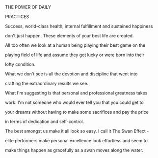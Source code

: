 
THE POWER OF DAILY</p>
                      <p data-p-id="164369494d884aa3dfa4b91a6e130788">PRACTICES</p>
                      <p data-p-id="01a1cccbd89ae6e9324e207705f2010c">Success, world-class health, internal fulfillment and sustained happiness</p>
                      <p data-p-id="726d622e118176114c9ba06330364f23">don&apos;t just happen. These elements of your best life are created.</p>
                      <p data-p-id="dac9ab68df278dd6aa4c5dc4414d84c8">All too often we look at a human being playing their best game on the</p>
                      <p data-p-id="19d5128c659cc2c125ce064503089fe0">playing field of life and assume they got lucky or were born into their</p>
                      <p data-p-id="3862bed447c1866105ed95bfd39ccef0">lofty condition.</p>
                      <p data-p-id="8cd6f3245b18ca33a99281026dfc900c">What we don&apos;t see is all the devotion and discipline that went into</p>
                      <p data-p-id="17c9fc7a127bd5ff12e74393562f6801">crafting the extraordinary results we see.</p>
                      <p data-p-id="4fc5dbe26ee900b54e720f4c1242277c">What I&apos;m suggesting is that personal and professional greatness takes</p>
                      <p data-p-id="43b6a4a31ed57bf76889018fae69cd98">work. I&apos;m not someone who would ever tell you that you could get to</p>
                      <p data-p-id="bb1790697cfa87b63f7c72002fac5931">your dreams without having to make some sacrifices and pay the price</p>
                      <p data-p-id="aaafb12ce4d4149c23457dfda649e1dc">in terms of dedication and self-control.</p>
                      <p data-p-id="9325c8a417d21f8702ff27ee5c37bb87">The best amongst us make it all look so easy. I call it The Swan Effect -</p>
                      <p data-p-id="0c99c6a06f212f3fd7222be39fc981f3">elite performers make personal excellence look effortless and seem to</p>
                      <p data-p-id="d41d8cd98f00b204e9800998ecf8427e"></p>
                      <p data-p-id="7d10c804947318f18e95e704630d757b">make things happen as gracefully as a swan moves along the water.</p></pre>
